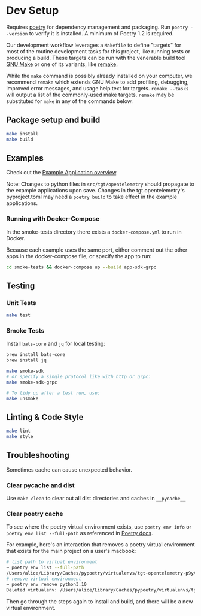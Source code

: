 # Dev Setup

Requires [poetry](https://python-poetry.org/docs/) for dependency management and packaging.
Run `poetry --version` to verify it is installed. A minimum of Poetry 1.2 is required.

Our development workflow leverages a `Makefile` to define "targets" for most of the routine development tasks for this project, like running tests or producing a build.
These targets can be run with the venerable build tool [GNU Make](https://www.gnu.org/software/make/) or one of its variants, like [remake](https://remake.readthedocs.io/en/latest/).

While the `make` command is possibly already installed on your computer, we recommend `remake` which extends GNU Make to add profiling, debugging, improved error messages, and usage help text for targets.
`remake --tasks` will output a list of the commonly-used make targets.
`remake` may be substituted for `make` in any of the commands below.

## Package setup and build

```bash
make install
make build
```

## Examples

Check out the [Example Application overview](/examples/).

Note: Changes to python files in `src/tgt/opentelemetry` should propagate to the example applications upon save. Changes in the tgt.opentelemetry's pyproject.toml may need a `poetry build` to take effect in the example applications.

### Running with Docker-Compose

In the smoke-tests directory there exists a `docker-compose.yml` to run in Docker.

Because each example uses the same port, either comment out the other apps in the docker-compose file, or specify the app to run:

```bash
cd smoke-tests && docker-compose up --build app-sdk-grpc
```

## Testing

### Unit Tests

```bash
make test
```

### Smoke Tests

Install `bats-core` and `jq` for local testing:

```bash
brew install bats-core
brew install jq
```

```bash
make smoke-sdk
# or specify a single protocol like with http or grpc:
make smoke-sdk-grpc

# To tidy up after a test run, use:
make unsmoke
```

## Linting & Code Style

```bash
make lint
make style
```

## Troubleshooting

Sometimes cache can cause unexpected behavior.

### Clear pycache and dist

Use `make clean` to clear out all dist directories and caches in `__pycache__`

### Clear poetry cache

To see where the poetry virtual environment exists, use `poetry env info` or `poetry env list --full-path` as referenced in [Poetry docs](https://python-poetry.org/docs/managing-environments/).

For example, here's an interaction that removes a poetry virtual environment that exists for the main project on a user's macbook:

```bash
# list path to virtual environment
➜ poetry env list --full-path
/Users/alice/Library/Caches/pypoetry/virtualenvs/tgt-opentelemetry-p9yAYVmc-py3.10 (Activated)
# remove virtual environment
➜ poetry env remove python3.10
Deleted virtualenv: /Users/alice/Library/Caches/pypoetry/virtualenvs/tgt-opentelemetry-p9yAYVmc-py3.10
```

Then go through the steps again to install and build, and there will be a new virtual environment.
